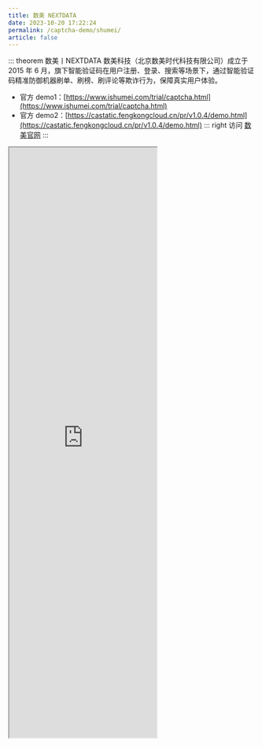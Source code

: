 ```yaml
---
title: 数美 NEXTDATA
date: 2023-10-20 17:22:24
permalink: /captcha-demo/shumei/
article: false
---
```


::: theorem 数美丨NEXTDATA
数美科技（北京数美时代科技有限公司）成立于 2015 年 6 月，旗下智能验证码在用户注册、登录、搜索等场景下，通过智能验证码精准防御机器刷单、刷榜、刷评论等欺诈行为，保障真实用户体验。

- 官方 demo1：[https://www.ishumei.com/trial/captcha.html](https://www.ishumei.com/trial/captcha.html)
- 官方 demo2：[https://castatic.fengkongcloud.cn/pr/v1.0.4/demo.html](https://castatic.fengkongcloud.cn/pr/v1.0.4/demo.html)<Badge text="本页使用" type="error" vertical="middle"/>
::: right
访问 [数美官网](https://www.ishumei.com/new/product/tw/code)
:::

<!-- <style>
    .wrapper-shumei {
        width: 1200px;
        height: 1000px;
        position: relative;
        overflow: hidden;
        margin-left: -150px;
    }
    .wrapper-shumei iframe {
        position: absolute;
        margin-top: -350px;
        margin-left: -100px;
        width: 1200px;
        height: 1150px;
    }
</style> -->

<!-- <div class="wrapper-shumei">
    <iframe src="https://www.ishumei.com/trial/captcha.html" scrolling="no"></iframe>
</div> -->



<iframe src=https://castatic.fengkongcloud.cn/pr/v1.0.4/demo.html height=1200px></iframe>